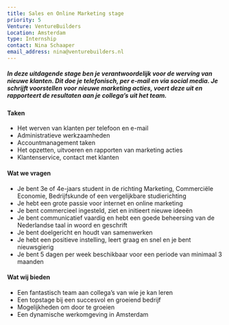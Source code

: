 ```yaml
---
title: Sales en Online Marketing stage
priority: 5
Venture: VentureBuilders
Location: Amsterdam
type: Internship
contact: Nina Schaaper
email_address: nina@venturebuilders.nl
---
```


##### In deze uitdagende stage ben je verantwoordelijk voor de werving van nieuwe klanten. Dit doe je telefonisch, per e-mail en via social media. Je schrijft voorstellen voor nieuwe marketing acties, voert deze uit en rapporteert de resultaten aan je collega’s uit het team.


#### Taken

- Het werven van klanten per telefoon en e-mail
- Administratieve werkzaamheden
- Accountmanagement taken
- Het opzetten, uitvoeren en rapporten van marketing acties
- Klantenservice, contact met klanten 


#### Wat we vragen

- Je bent 3e of 4e-jaars student in de richting Marketing, Commerciële Economie, Bedrijfskunde of een vergelijkbare studierichting
- Je hebt een grote passie voor internet en online marketing
- Je bent commercieel ingesteld, ziet en initieert nieuwe ideeën
- Je bent communicatief vaardig en hebt een goede beheersing van de Nederlandse taal in woord en geschrift
- Je bent doelgericht en houdt van samenwerken
- Je hebt een positieve instelling, leert graag en snel en je bent nieuwsgierig
- Je bent 5 dagen per week beschikbaar voor een periode van minimaal 3 maanden


#### Wat wij bieden

- Een fantastisch team aan collega’s van wie je kan leren
- Een topstage bij een succesvol en groeiend bedrijf
- Mogelijkheden om door te groeien
- Een dynamische werkomgeving in Amsterdam

